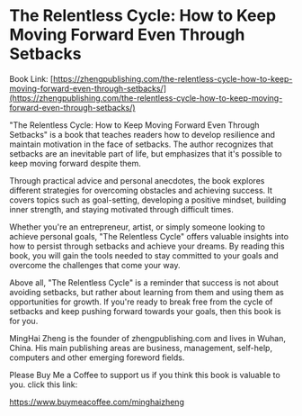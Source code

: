 # The Relentless Cycle: How to Keep Moving Forward Even Through Setbacks

Book Link: [https://zhengpublishing.com/the-relentless-cycle-how-to-keep-moving-forward-even-through-setbacks/](https://zhengpublishing.com/the-relentless-cycle-how-to-keep-moving-forward-even-through-setbacks/)

"The Relentless Cycle: How to Keep Moving Forward Even Through Setbacks" is a book that teaches readers how to develop resilience and maintain motivation in the face of setbacks. The author recognizes that setbacks are an inevitable part of life, but emphasizes that it's possible to keep moving forward despite them.

Through practical advice and personal anecdotes, the book explores different strategies for overcoming obstacles and achieving success. It covers topics such as goal-setting, developing a positive mindset, building inner strength, and staying motivated through difficult times.

Whether you're an entrepreneur, artist, or simply someone looking to achieve personal goals, "The Relentless Cycle" offers valuable insights into how to persist through setbacks and achieve your dreams. By reading this book, you will gain the tools needed to stay committed to your goals and overcome the challenges that come your way.

Above all, "The Relentless Cycle" is a reminder that success is not about avoiding setbacks, but rather about learning from them and using them as opportunities for growth. If you're ready to break free from the cycle of setbacks and keep pushing forward towards your goals, then this book is for you.

MingHai Zheng is the founder of zhengpublishing.com and lives in Wuhan, China. His main publishing areas are business, management, self-help, computers and other emerging foreword fields.

Please Buy Me a Coffee to support us if you think this book is valuable to you. click this link:

https://www.buymeacoffee.com/minghaizheng
